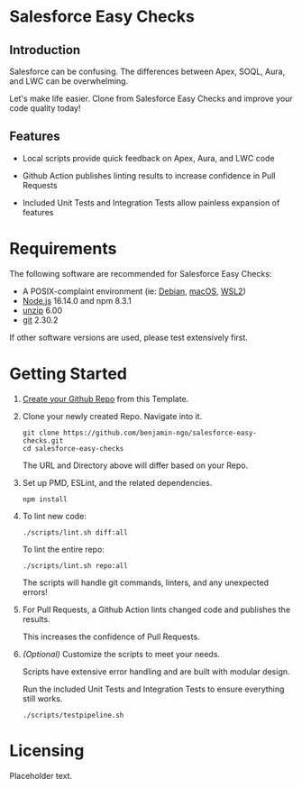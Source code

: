 # Salesforce Easy Checks



## Introduction

Salesforce can be confusing. The differences between Apex, SOQL, Aura, and LWC can be overwhelming.

Let's make life easier. Clone from Salesforce Easy Checks and improve your code quality today!



## Features

- Local scripts provide quick feedback on Apex, Aura, and LWC code

- Github Action publishes linting results to increase confidence in Pull Requests

- Included Unit Tests and Integration Tests allow painless expansion of features



# Requirements

The following software are recommended for Salesforce Easy Checks:

- A POSIX-complaint environment (ie: [Debian](https://www.debian.org/distrib/), [macOS](https://www.apple.com/ca/macos/), [WSL2](https://docs.microsoft.com/en-us/windows/wsl/install))
- [Node.js](https://nodejs.org/en/download/) 16.14.0 and npm 8.3.1
- [unzip](https://packages.debian.org/bullseye/unzip) 6.00
- [git](https://git-scm.com/downloads) 2.30.2

If other software versions are used, please test extensively first.



# Getting Started

1) [Create your Github Repo](https://docs.github.com/en/repositories/creating-and-managing-repositories/creating-a-repository-from-a-template) from this Template.


2) Clone your newly created Repo. Navigate into it.
   ```Shell
   git clone https://github.com/benjamin-ngo/salesforce-easy-checks.git
   cd salesforce-easy-checks
   ```
   The URL and Directory above will differ based on your Repo.


3) Set up PMD, ESLint, and the related dependencies.
   ```Shell
   npm install
   ```


4) To lint new code:
   ```Shell
   ./scripts/lint.sh diff:all
   ```

   To lint the entire repo:
   ```Shell
   ./scripts/lint.sh repo:all
   ```

   The scripts will handle git commands, linters, and any unexpected errors!


5) For Pull Requests, a Github Action lints changed code and publishes the results.

   This increases the confidence of Pull Requests.


6) *(Optional)* Customize the scripts to meet your needs.

   Scripts have extensive error handling and are built with modular design.

   Run the included Unit Tests and Integration Tests to ensure everything still works.
   ```shell
   ./scripts/testpipeline.sh
   ```



# Licensing

Placeholder text.

